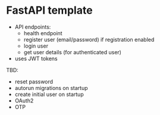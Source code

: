 # FastAPI template

- API endpoints:
    - health endpoint
    - register user (email/password) if registration enabled
    - login user
    - get user details (for authenticated user)
- uses JWT tokens

TBD:
- reset password
- autorun migrations on startup
- create initial user on startup
- OAuth2
- OTP
